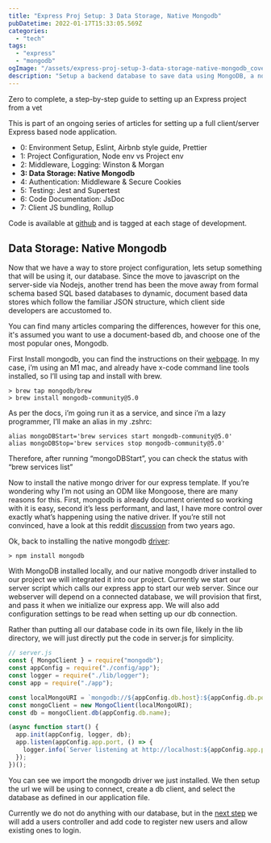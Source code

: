 ```yaml
---
title: "Express Proj Setup: 3 Data Storage, Native Mongodb"
pubDatetime: 2022-01-17T15:33:05.569Z
categories:
  - "tech"
tags:
  - "express"
  - "mongodb"
ogImage: "/assets/express-proj-setup-3-data-storage-native-mongodb_cover.png"
description: "Setup a backend database to save data using MongoDB, a non-sql / document based database."
---
```


Zero to complete, a step-by-step guide to setting up an Express project from a vet

This is part of an ongoing series of articles for setting up a full client/server Express based node application.

- 0: Environment Setup, Eslint, Airbnb style guide, Prettier
- 1: Project Configuration, Node env vs Project env
- 2: Middleware, Logging: Winston & Morgan
- **3: Data Storage: Native Mongodb**
- 4: Authentication: Middleware & Secure Cookies
- 5: Testing: Jest and Supertest
- 6: Code Documentation: JsDoc
- 7: Client JS bundling, Rollup

Code is available at [github](https://github.com/paultman/full-express-setup) and is tagged at each stage of development.

## Data Storage: Native Mongodb

Now that we have a way to store project configuration, lets setup something that will be using it, our database. Since the move to javascript on the server-side via Nodejs, another trend has been the move away from formal schema based SQL based databases to dynamic, document based data stores which follow the familiar JSON structure, which client side developers are accustomed to.

You can find many articles comparing the differences, however for this one, it's assumed you want to use a document-based db, and choose one of the most popular ones, Mongodb.

First Install mongodb, you can find the instructions on their [webpage](https://docs.mongodb.com/manual/tutorial/install-mongodb-on-os-x/). In my case, i’m using an M1 mac, and already have x-code command line tools installed, so I’ll using tap and install with brew.

```shell
> brew tap mongodb/brew
> brew install mongodb-community@5.0
```

As per the docs, i’m going run it as a service, and since i’m a lazy programmer, I’ll make an alias in my .zshrc:

```shell
alias mongoDBStart='brew services start mongodb-community@5.0'
alias mongoDBStop='brew services stop mongodb-community@5.0'
```

Therefore, after running “mongoDBStart”, you can check the status with “brew services list”

Now to install the native mongo driver for our express template. If you’re wondering why I’m not using an ODM like Mongoose, there are many reasons for this. First, mongodb is already document oriented so working with it is easy, second it’s less performant, and last, I have more control over exactly what’s happening using the native driver. If you’re still not convinced, have a look at this reddit [discussion](https://www.reddit.com/r/node/comments/b1k1nt/mongodb_with_or_without_mongoose/ein4kju/?utm_source=reddit&utm_medium=web2x&context=3) from two years ago.

Ok, back to installing the native mongodb [driver](https://docs.mongodb.com/drivers/node/current/):

```shell
> npm install mongodb
```

With MongoDB installed locally, and our native mongodb driver installed to our project we will integrated it into our project. Currently we start our server script which calls our express app to start our web server. Since our webserver will depend on a connected database, we will provision that first, and pass it when we initialize our express app. We will also add configuration settings to be read when setting up our db connection.

Rather than putting all our database code in its own file, likely in the lib directory, we will just directly put the code in server.js for simplicity.

```javascript
// server.js
const { MongoClient } = require("mongodb");
const appConfig = require("./config/app");
const logger = require("./lib/logger");
const app = require("./app");

const localMongoURI = `mongodb://${appConfig.db.host}:${appConfig.db.port}/?maxPoolSize=20&w=majority`;
const mongoClient = new MongoClient(localMongoURI);
const db = mongoClient.db(appConfig.db.name);

(async function start() {
  app.init(appConfig, logger, db);
  app.listen(appConfig.app.port, () => {
    logger.info(`Server listening at http://localhost:${appConfig.app.port}`);
  });
})();
```

You can see we import the mongodb driver we just installed. We then setup the url we will be using to connect, create a db client, and select the database as defined in our application file.

Currently we do not do anything with our database, but in the [next step](express-proj-setup-4-authentication-middleware-amp-secure-cookies) we will add a users controller and add code to register new users and allow existing ones to login.
